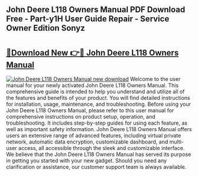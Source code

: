 ## John Deere L118 Owners Manual PDF Download Free - Part-y1H User Guide Repair - Service Owner Edition Sonyz

# <h2><a href="http://bc9519.oget.top/?id=John+Deere+L118+Owners+Manual">🔗Download New 👉🔴 John Deere L118 Owners Manual</a></h2>

[![John Deere L118 Owners Manual new download](https://i.imgur.com/5g1atiW.png)](http://bc9519.oget.top/?id=John+Deere+L118+Owners+Manual)
Welcome to the user manual for your newly activated John Deere L118 Owners Manual. This comprehensive guide is intended to help you understand and utilize all of the features and benefits of your product. You will find detailed instructions for installation, usage, maintenance, and troubleshooting. Before using your John Deere L118 Owners Manual, please refer to this user manual for comprehensive instructions on product setup, operation, and troubleshooting. It includes step-by-step guides for using each feature, as well as important safety information. John Deere L118 Owners Manual offers users an extensive range of advanced features, including virtual private network, automatic data encryption, customizable dashboard, and multi-user access, all accessible through the sleek and customizable interface. We believe that the John Deere L118 Owners Manual has served its purpose in getting you started with your new gadget. Should you need any clarification or assistance, our customer support team is always available.
